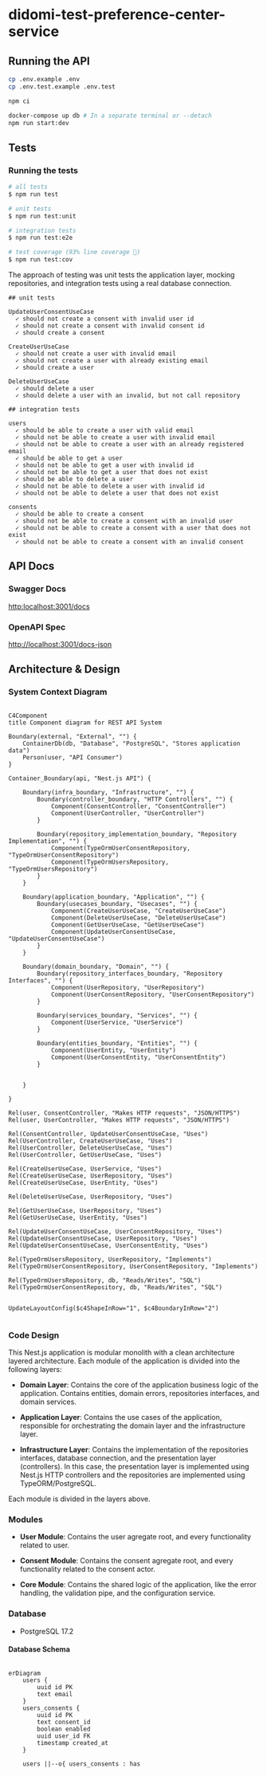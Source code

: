 # didomi-test-preference-center-service

## Running the API

```bash
cp .env.example .env
cp .env.test.example .env.test

npm ci

docker-compose up db # In a separate terminal or --detach
npm run start:dev
```

## Tests

### Running the tests

```bash
# all tests
$ npm run test

# unit tests
$ npm run test:unit

# integration tests
$ npm run test:e2e

# test coverage (93% line coverage 💪)
$ npm run test:cov
```

The approach of testing was unit tests the application layer, mocking repositories, and integration tests using a real database connection.

```
## unit tests

UpdateUserConsentUseCase
  ✓ should not create a consent with invalid user id
  ✓ should not create a consent with invalid consent id
  ✓ should create a consent

CreateUserUseCase
  ✓ should not create a user with invalid email
  ✓ should not create a user with already existing email
  ✓ should create a user

DeleteUserUseCase
  ✓ should delete a user
  ✓ should delete a user with an invalid, but not call repository

## integration tests

users
  ✓ should be able to create a user with valid email
  ✓ should not be able to create a user with invalid email
  ✓ should not be able to create a user with an already registered email
  ✓ should be able to get a user
  ✓ should not be able to get a user with invalid id
  ✓ should not be able to get a user that does not exist
  ✓ should be able to delete a user
  ✓ should not be able to delete a user with invalid id
  ✓ should not be able to delete a user that does not exist

consents
  ✓ should be able to create a consent
  ✓ should not be able to create a consent with an invalid user
  ✓ should not be able to create a consent with a user that does not exist
  ✓ should not be able to create a consent with an invalid consent
```

## API Docs

### Swagger Docs

<http:localhost:3001/docs>

### OpenAPI Spec

<http://localhost:3001/docs-json>

## Architecture & Design

### System Context Diagram

```mermaid

C4Component
title Component diagram for REST API System

Boundary(external, "External", "") {
    ContainerDb(db, "Database", "PostgreSQL", "Stores application data")
    Person(user, "API Consumer")
}

Container_Boundary(api, "Nest.js API") {

    Boundary(infra_boundary, "Infrastructure", "") {
        Boundary(controller_boundary, "HTTP Controllers", "") {
            Component(ConsentController, "ConsentController")
            Component(UserController, "UserController")
        }

        Boundary(repository_implementation_boundary, "Repository Implementation", "") {
            Component(TypeOrmUserConsentRepository, "TypeOrmUserConsentRepository")
            Component(TypeOrmUsersRepository, "TypeOrmUsersRepository")
        }
    }

    Boundary(application_boundary, "Application", "") {
        Boundary(usecases_boundary, "Usecases", "") {
            Component(CreateUserUseCase, "CreateUserUseCase")
            Component(DeleteUserUseCase, "DeleteUserUseCase")
            Component(GetUserUseCase, "GetUserUseCase")
            Component(UpdateUserConsentUseCase, "UpdateUserConsentUseCase")
        }
    }

    Boundary(domain_boundary, "Domain", "") {
        Boundary(repository_interfaces_boundary, "Repository Interfaces", "") {
            Component(UserRepository, "UserRepository")
            Component(UserConsentRepository, "UserConsentRepository")
        }

        Boundary(services_boundary, "Services", "") {
            Component(UserService, "UserService")
        }

        Boundary(entities_boundary, "Entities", "") {
            Component(UserEntity, "UserEntity")
            Component(UserConsentEntity, "UserConsentEntity")
        }


    }

}

Rel(user, ConsentController, "Makes HTTP requests", "JSON/HTTPS")
Rel(user, UserController, "Makes HTTP requests", "JSON/HTTPS")

Rel(ConsentController, UpdateUserConsentUseCase, "Uses")
Rel(UserController, CreateUserUseCase, "Uses")
Rel(UserController, DeleteUserUseCase, "Uses")
Rel(UserController, GetUserUseCase, "Uses")

Rel(CreateUserUseCase, UserService, "Uses")
Rel(CreateUserUseCase, UserRepository, "Uses")
Rel(CreateUserUseCase, UserEntity, "Uses")

Rel(DeleteUserUseCase, UserRepository, "Uses")

Rel(GetUserUseCase, UserRepository, "Uses")
Rel(GetUserUseCase, UserEntity, "Uses")

Rel(UpdateUserConsentUseCase, UserConsentRepository, "Uses")
Rel(UpdateUserConsentUseCase, UserRepository, "Uses")
Rel(UpdateUserConsentUseCase, UserConsentEntity, "Uses")

Rel(TypeOrmUsersRepository, UserRepository, "Implements")
Rel(TypeOrmUserConsentRepository, UserConsentRepository, "Implements")

Rel(TypeOrmUsersRepository, db, "Reads/Writes", "SQL")
Rel(TypeOrmUserConsentRepository, db, "Reads/Writes", "SQL")


UpdateLayoutConfig($c4ShapeInRow="1", $c4BoundaryInRow="2")


```

### Code Design

This Nest.js application is modular monolith with a clean architecture layered architecture. Each module of the application is divided into the following layers:

- **Domain Layer**: Contains the core of the application business logic of the application. Contains entities, domain errors, repositories interfaces, and domain services.

- **Application Layer**: Contains the use cases of the application, responsible for orchestrating the domain layer and the infrastructure layer.

- **Infrastructure Layer**: Contains the implementation of the repositories interfaces, database connection, and the presentation layer (controllers). In this case, the presentation layer is implemented using Nest.js HTTP controllers and the repositories are implemented using TypeORM/PostgreSQL.

Each module is divided in the layers above.

### Modules

- **User Module**: Contains the user agregate root, and every functionality related to user.

- **Consent Module**: Contains the consent agregate root, and every functionality related to the consent actor.

- **Core Module**: Contains the shared logic of the application, like the error handling, the validation pipe, and the configuration service.

### Database

- PostgreSQL 17.2

#### Database Schema

```mermaid

erDiagram
    users {
        uuid id PK
        text email
    }
    users_consents {
        uuid id PK
        text consent_id
        boolean enabled
        uuid user_id FK
        timestamp created_at
    }

    users ||--o{ users_consents : has
```
